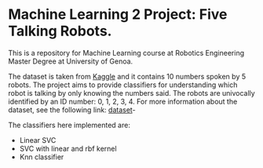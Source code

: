# Machine Learning 2 Project: Five Talking Robots.
This is a repository for Machine Learning course at Robotics Engineering Master Degree at University of Genoa. 

The dataset is taken from [Kaggle](https://www.kaggle.com/datasets) and it contains 10 numbers spoken by 5 robots. The project aims to provide classifiers for understanding which robot is talking by only knowing the numbers said. The robots are univocally identified by an ID number: 0, 1, 2, 3, 4. For more information about the dataset, see the following link: [dataset](https://www.kaggle.com/datasets/msk1097/classification-of-robots-from-their-conversation)- 

The classifiers here implemented are: 
* Linear SVC
* SVC with linear and rbf kernel
* Knn classifier
